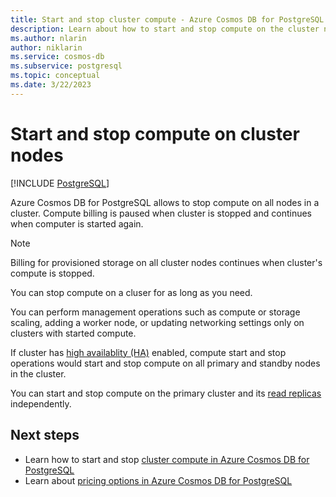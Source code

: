 ```yaml
---
title: Start and stop cluster compute - Azure Cosmos DB for PostgreSQL
description: Learn about how to start and stop compute on the cluster nodes
ms.author: nlarin
author: niklarin
ms.service: cosmos-db
ms.subservice: postgresql
ms.topic: conceptual
ms.date: 3/22/2023
---
```

# Start and stop compute on cluster nodes

[!INCLUDE [PostgreSQL](../includes/appliesto-postgresql.md)]

Azure Cosmos DB for PostgreSQL allows to stop compute on all nodes in a cluster. Compute billing is paused when cluster is stopped and continues when computer is started again.

> [!NOTE]
> Billing for provisioned storage on all cluster nodes continues when cluster's compute is stopped.

You can stop compute on a cluser for as long as you need.

You can perform management operations such as compute or storage scaling, adding a worker node, or updating networking settings only on clusters with started compute. 

If cluster has [high availablity (HA)](./concepts-high-availability.md) enabled, compute start and stop operations would start and stop compute on all primary and standby nodes in the cluster.

You can start and stop compute on the primary cluster and its [read replicas](./concepts-read-replicas.md) independently.

## Next steps

- Learn how to start and stop [cluster compute in Azure Cosmos DB for PostgreSQL](./how-to-start-stop-cluster.md)
- Learn about [pricing options in Azure Cosmos DB for PostgreSQL](./resources-pricing.md) 


